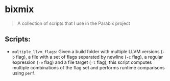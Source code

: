 # bixmix
> A collection of scripts that I use in the Parabix project

## Scripts:
- `multiple_llvm_flags`: Given a build folder with multiple LLVM versions (`-b` flag), a file with a set of flags separated by newline (`-c` flag), a regular expression (`-e` flag) and a file target (`-t` flag), this script computes multiple combinations of the flag set and performs runtime comparisons using `perf`. 
